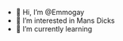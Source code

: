 - 👋 Hi, I’m @Emmogay
- 👀 I’m interested in Mans Dicks
- 🌱 I’m currently learning 


<!---
Emmogay/Emmogay is a ✨ special ✨ repository because its `README.md` (this file) appears on your GitHub profile.
You can click the Preview link to take a look at your changes.
--->
